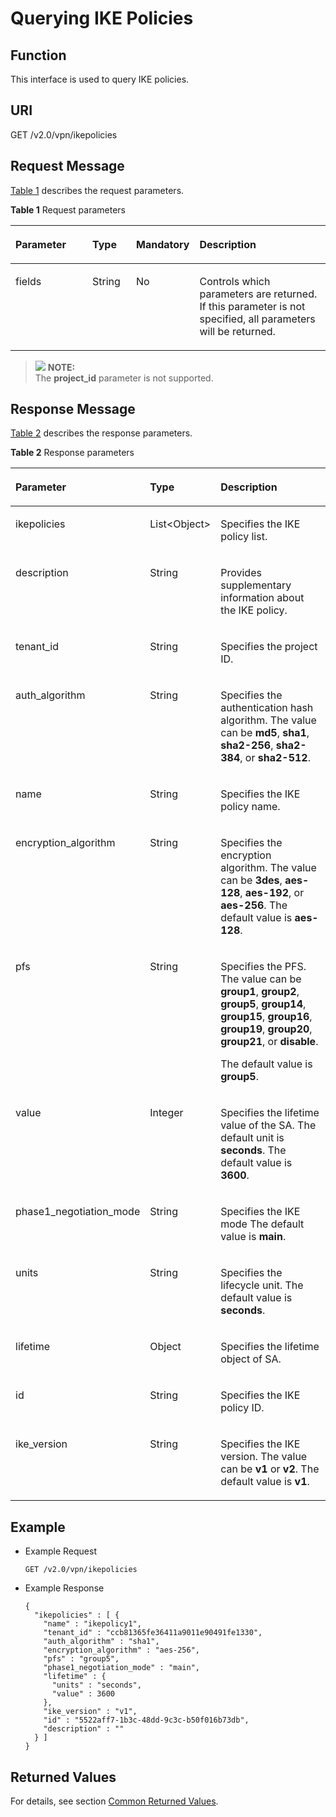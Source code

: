 # Querying IKE Policies<a name="en_topic_0093011512"></a>

## **Function**<a name="section53330552"></a>

This interface is used to query IKE policies.

## URI<a name="section10212927"></a>

GET /v2.0/vpn/ikepolicies

## Request Message<a name="section21940722"></a>

[Table 1](#table61502840)  describes the request parameters.

**Table  1**  Request parameters

<a name="table61502840"></a>
<table><thead align="left"><tr id="row45420240"><th class="cellrowborder" valign="top" width="25.507449255074494%" id="mcps1.2.5.1.1"><p id="p55160823"><a name="p55160823"></a><a name="p55160823"></a>Parameter</p>
</th>
<th class="cellrowborder" valign="top" width="14.288571142885711%" id="mcps1.2.5.1.2"><p id="p38841670"><a name="p38841670"></a><a name="p38841670"></a>Type</p>
</th>
<th class="cellrowborder" valign="top" width="14.288571142885711%" id="mcps1.2.5.1.3"><p id="p59167590"><a name="p59167590"></a><a name="p59167590"></a>Mandatory</p>
</th>
<th class="cellrowborder" valign="top" width="45.91540845915409%" id="mcps1.2.5.1.4"><p id="p27845503"><a name="p27845503"></a><a name="p27845503"></a>Description</p>
</th>
</tr>
</thead>
<tbody><tr id="row40893240"><td class="cellrowborder" valign="top" width="25.507449255074494%" headers="mcps1.2.5.1.1 "><p id="p24018105"><a name="p24018105"></a><a name="p24018105"></a>fields</p>
</td>
<td class="cellrowborder" valign="top" width="14.288571142885711%" headers="mcps1.2.5.1.2 "><p id="p66418347"><a name="p66418347"></a><a name="p66418347"></a>String</p>
</td>
<td class="cellrowborder" valign="top" width="14.288571142885711%" headers="mcps1.2.5.1.3 "><p id="p11177013"><a name="p11177013"></a><a name="p11177013"></a>No</p>
</td>
<td class="cellrowborder" valign="top" width="45.91540845915409%" headers="mcps1.2.5.1.4 "><p id="p32922880"><a name="p32922880"></a><a name="p32922880"></a>Controls which parameters are returned. If this parameter is not specified, all parameters will be returned.</p>
</td>
</tr>
</tbody>
</table>

>![](/images/icon-note.gif) **NOTE:**   
>The  **project\_id**  parameter is not supported.  

## Response Message<a name="section63248778"></a>

[Table 2](#table49507636)  describes the response parameters.

**Table  2**  Response parameters

<a name="table49507636"></a>
<table><thead align="left"><tr id="row63187419"><th class="cellrowborder" valign="top" width="29.76%" id="mcps1.2.4.1.1"><p id="p17907308"><a name="p17907308"></a><a name="p17907308"></a>Parameter</p>
</th>
<th class="cellrowborder" valign="top" width="16.67%" id="mcps1.2.4.1.2"><p id="p41205809"><a name="p41205809"></a><a name="p41205809"></a>Type</p>
</th>
<th class="cellrowborder" valign="top" width="53.57000000000001%" id="mcps1.2.4.1.3"><p id="p36810105"><a name="p36810105"></a><a name="p36810105"></a>Description</p>
</th>
</tr>
</thead>
<tbody><tr id="row28828491"><td class="cellrowborder" valign="top" width="29.76%" headers="mcps1.2.4.1.1 "><p id="p53406450"><a name="p53406450"></a><a name="p53406450"></a>ikepolicies</p>
</td>
<td class="cellrowborder" valign="top" width="16.67%" headers="mcps1.2.4.1.2 "><p id="p30955222"><a name="p30955222"></a><a name="p30955222"></a>List&lt;Object&gt;</p>
</td>
<td class="cellrowborder" valign="top" width="53.57000000000001%" headers="mcps1.2.4.1.3 "><p id="p25792371"><a name="p25792371"></a><a name="p25792371"></a>Specifies the IKE policy list.</p>
</td>
</tr>
<tr id="row30804749"><td class="cellrowborder" valign="top" width="29.76%" headers="mcps1.2.4.1.1 "><p id="p12156768"><a name="p12156768"></a><a name="p12156768"></a>description</p>
</td>
<td class="cellrowborder" valign="top" width="16.67%" headers="mcps1.2.4.1.2 "><p id="p45174131"><a name="p45174131"></a><a name="p45174131"></a>String</p>
</td>
<td class="cellrowborder" valign="top" width="53.57000000000001%" headers="mcps1.2.4.1.3 "><p id="p34731002"><a name="p34731002"></a><a name="p34731002"></a>Provides supplementary information about the IKE policy.</p>
</td>
</tr>
<tr id="row44143566"><td class="cellrowborder" valign="top" width="29.76%" headers="mcps1.2.4.1.1 "><p id="p18859061"><a name="p18859061"></a><a name="p18859061"></a>tenant_id</p>
</td>
<td class="cellrowborder" valign="top" width="16.67%" headers="mcps1.2.4.1.2 "><p id="p51188993"><a name="p51188993"></a><a name="p51188993"></a>String</p>
</td>
<td class="cellrowborder" valign="top" width="53.57000000000001%" headers="mcps1.2.4.1.3 "><p id="p38233575"><a name="p38233575"></a><a name="p38233575"></a>Specifies the project ID.</p>
</td>
</tr>
<tr id="row4485813"><td class="cellrowborder" valign="top" width="29.76%" headers="mcps1.2.4.1.1 "><p id="p27806533"><a name="p27806533"></a><a name="p27806533"></a>auth_algorithm</p>
</td>
<td class="cellrowborder" valign="top" width="16.67%" headers="mcps1.2.4.1.2 "><p id="p37736673"><a name="p37736673"></a><a name="p37736673"></a>String</p>
</td>
<td class="cellrowborder" valign="top" width="53.57000000000001%" headers="mcps1.2.4.1.3 "><p id="p25717600"><a name="p25717600"></a><a name="p25717600"></a>Specifies the authentication hash algorithm. The value can be <strong id="b842352706221137"><a name="b842352706221137"></a><a name="b842352706221137"></a>md5</strong>, <strong id="b842352706221141"><a name="b842352706221141"></a><a name="b842352706221141"></a>sha1</strong>, <strong id="b842352706221145"><a name="b842352706221145"></a><a name="b842352706221145"></a>sha2-256</strong>, <strong id="b842352706221149"><a name="b842352706221149"></a><a name="b842352706221149"></a>sha2-384</strong>, or <strong id="b842352706221154"><a name="b842352706221154"></a><a name="b842352706221154"></a>sha2-512</strong>.</p>
</td>
</tr>
<tr id="row30131813"><td class="cellrowborder" valign="top" width="29.76%" headers="mcps1.2.4.1.1 "><p id="p24757801"><a name="p24757801"></a><a name="p24757801"></a>name</p>
</td>
<td class="cellrowborder" valign="top" width="16.67%" headers="mcps1.2.4.1.2 "><p id="p59224828"><a name="p59224828"></a><a name="p59224828"></a>String</p>
</td>
<td class="cellrowborder" valign="top" width="53.57000000000001%" headers="mcps1.2.4.1.3 "><p id="p13780214"><a name="p13780214"></a><a name="p13780214"></a>Specifies the IKE policy name.</p>
</td>
</tr>
<tr id="row56913064"><td class="cellrowborder" valign="top" width="29.76%" headers="mcps1.2.4.1.1 "><p id="p46555465"><a name="p46555465"></a><a name="p46555465"></a>encryption_algorithm</p>
</td>
<td class="cellrowborder" valign="top" width="16.67%" headers="mcps1.2.4.1.2 "><p id="p12896286"><a name="p12896286"></a><a name="p12896286"></a>String</p>
</td>
<td class="cellrowborder" valign="top" width="53.57000000000001%" headers="mcps1.2.4.1.3 "><p id="p55365254"><a name="p55365254"></a><a name="p55365254"></a>Specifies the encryption algorithm. The value can be <strong id="b8423527061721"><a name="b8423527061721"></a><a name="b8423527061721"></a>3des</strong>, <strong id="b84235270617211"><a name="b84235270617211"></a><a name="b84235270617211"></a>aes-128</strong>, <strong id="b84235270617219"><a name="b84235270617219"></a><a name="b84235270617219"></a>aes-192</strong>, or <strong id="b84235270617227"><a name="b84235270617227"></a><a name="b84235270617227"></a>aes-256</strong>. The default value is <strong id="b84235270617239"><a name="b84235270617239"></a><a name="b84235270617239"></a>aes-128</strong>.</p>
</td>
</tr>
<tr id="row28525238"><td class="cellrowborder" valign="top" width="29.76%" headers="mcps1.2.4.1.1 "><p id="p28842926"><a name="p28842926"></a><a name="p28842926"></a>pfs</p>
</td>
<td class="cellrowborder" valign="top" width="16.67%" headers="mcps1.2.4.1.2 "><p id="p54575646"><a name="p54575646"></a><a name="p54575646"></a>String</p>
</td>
<td class="cellrowborder" valign="top" width="53.57000000000001%" headers="mcps1.2.4.1.3 "><p id="p6588145672511"><a name="p6588145672511"></a><a name="p6588145672511"></a>Specifies the PFS. The value can be <strong id="b698675117355"><a name="b698675117355"></a><a name="b698675117355"></a>group1</strong>, <strong id="b49863518352"><a name="b49863518352"></a><a name="b49863518352"></a>group2</strong>, <strong id="b1987115183511"><a name="b1987115183511"></a><a name="b1987115183511"></a>group5</strong>, <strong id="b0987105103517"><a name="b0987105103517"></a><a name="b0987105103517"></a>group14</strong>, <strong id="b299085111351"><a name="b299085111351"></a><a name="b299085111351"></a>group15</strong>, <strong id="b169918510359"><a name="b169918510359"></a><a name="b169918510359"></a>group16</strong>, <strong id="b699145103514"><a name="b699145103514"></a><a name="b699145103514"></a>group19</strong>, <strong id="b179921517359"><a name="b179921517359"></a><a name="b179921517359"></a>group20</strong>, <strong id="b12992135113511"><a name="b12992135113511"></a><a name="b12992135113511"></a>group21</strong>, or <strong id="b699311511358"><a name="b699311511358"></a><a name="b699311511358"></a>disable</strong>.</p>
<p id="p489023122614"><a name="p489023122614"></a><a name="p489023122614"></a>The default value is <strong id="b772618554356"><a name="b772618554356"></a><a name="b772618554356"></a>group5</strong>.</p>
</td>
</tr>
<tr id="row2598608"><td class="cellrowborder" valign="top" width="29.76%" headers="mcps1.2.4.1.1 "><p id="p9160681"><a name="p9160681"></a><a name="p9160681"></a>value</p>
</td>
<td class="cellrowborder" valign="top" width="16.67%" headers="mcps1.2.4.1.2 "><p id="p3817695"><a name="p3817695"></a><a name="p3817695"></a>Integer</p>
</td>
<td class="cellrowborder" valign="top" width="53.57000000000001%" headers="mcps1.2.4.1.3 "><p id="p16291455"><a name="p16291455"></a><a name="p16291455"></a>Specifies the lifetime value of the SA. The default unit is <strong id="b842352706101627"><a name="b842352706101627"></a><a name="b842352706101627"></a>seconds</strong>. The default value is <strong id="b842352706101631"><a name="b842352706101631"></a><a name="b842352706101631"></a>3600</strong>.</p>
</td>
</tr>
<tr id="row12405375"><td class="cellrowborder" valign="top" width="29.76%" headers="mcps1.2.4.1.1 "><p id="p65311315"><a name="p65311315"></a><a name="p65311315"></a>phase1_negotiation_mode</p>
</td>
<td class="cellrowborder" valign="top" width="16.67%" headers="mcps1.2.4.1.2 "><p id="p55725192"><a name="p55725192"></a><a name="p55725192"></a>String</p>
</td>
<td class="cellrowborder" valign="top" width="53.57000000000001%" headers="mcps1.2.4.1.3 "><p id="p3898676"><a name="p3898676"></a><a name="p3898676"></a>Specifies the IKE mode The default value is <strong id="b842352706213613"><a name="b842352706213613"></a><a name="b842352706213613"></a>main</strong>.</p>
</td>
</tr>
<tr id="row35088084"><td class="cellrowborder" valign="top" width="29.76%" headers="mcps1.2.4.1.1 "><p id="p23562574"><a name="p23562574"></a><a name="p23562574"></a>units</p>
</td>
<td class="cellrowborder" valign="top" width="16.67%" headers="mcps1.2.4.1.2 "><p id="p29520332"><a name="p29520332"></a><a name="p29520332"></a>String</p>
</td>
<td class="cellrowborder" valign="top" width="53.57000000000001%" headers="mcps1.2.4.1.3 "><p id="p6720246"><a name="p6720246"></a><a name="p6720246"></a>Specifies the lifecycle unit. The default value is <strong id="b8423527061079"><a name="b8423527061079"></a><a name="b8423527061079"></a>seconds</strong>.</p>
</td>
</tr>
<tr id="row60482217"><td class="cellrowborder" valign="top" width="29.76%" headers="mcps1.2.4.1.1 "><p id="p112514"><a name="p112514"></a><a name="p112514"></a>lifetime</p>
</td>
<td class="cellrowborder" valign="top" width="16.67%" headers="mcps1.2.4.1.2 "><p id="p9113635"><a name="p9113635"></a><a name="p9113635"></a>Object</p>
</td>
<td class="cellrowborder" valign="top" width="53.57000000000001%" headers="mcps1.2.4.1.3 "><p id="p564191"><a name="p564191"></a><a name="p564191"></a>Specifies the lifetime object of SA.</p>
</td>
</tr>
<tr id="row5077725"><td class="cellrowborder" valign="top" width="29.76%" headers="mcps1.2.4.1.1 "><p id="p8642591"><a name="p8642591"></a><a name="p8642591"></a>id</p>
</td>
<td class="cellrowborder" valign="top" width="16.67%" headers="mcps1.2.4.1.2 "><p id="p28961294"><a name="p28961294"></a><a name="p28961294"></a>String</p>
</td>
<td class="cellrowborder" valign="top" width="53.57000000000001%" headers="mcps1.2.4.1.3 "><p id="p29858833"><a name="p29858833"></a><a name="p29858833"></a>Specifies the IKE policy ID.</p>
</td>
</tr>
<tr id="row294043"><td class="cellrowborder" valign="top" width="29.76%" headers="mcps1.2.4.1.1 "><p id="p23817504"><a name="p23817504"></a><a name="p23817504"></a>ike_version</p>
</td>
<td class="cellrowborder" valign="top" width="16.67%" headers="mcps1.2.4.1.2 "><p id="p50169686"><a name="p50169686"></a><a name="p50169686"></a>String</p>
</td>
<td class="cellrowborder" valign="top" width="53.57000000000001%" headers="mcps1.2.4.1.3 "><p id="p61444595"><a name="p61444595"></a><a name="p61444595"></a>Specifies the IKE version. The value can be <strong id="b2123880768213834"><a name="b2123880768213834"></a><a name="b2123880768213834"></a>v1</strong> or <strong id="b499525058213834"><a name="b499525058213834"></a><a name="b499525058213834"></a>v2</strong>. The default value is <strong id="b842352706213844"><a name="b842352706213844"></a><a name="b842352706213844"></a>v1</strong>.</p>
</td>
</tr>
</tbody>
</table>

## Example<a name="section32368095"></a>

-   Example Request

    ```
    GET /v2.0/vpn/ikepolicies
    ```


-   Example Response

    ```
    {
      "ikepolicies" : [ {
        "name" : "ikepolicy1",
        "tenant_id" : "ccb81365fe36411a9011e90491fe1330",
        "auth_algorithm" : "sha1",
        "encryption_algorithm" : "aes-256",
        "pfs" : "group5",
        "phase1_negotiation_mode" : "main",
        "lifetime" : {
          "units" : "seconds",
          "value" : 3600
        },
        "ike_version" : "v1",
        "id" : "5522aff7-1b3c-48dd-9c3c-b50f016b73db",
        "description" : ""
      } ]
    }
    ```


## Returned Values<a name="section6578292"></a>

For details, see section  [Common Returned Values](common-returned-values.md).

